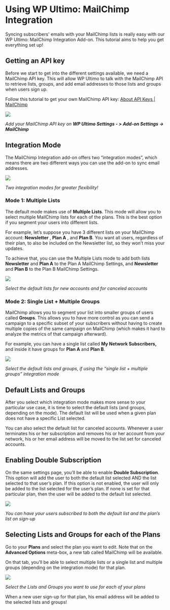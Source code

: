 # Using WP Ultimo: MailChimp Integration

Syncing subscribers' emails with your MailChimp lists is really easy with our WP Ultimo: MailChimp Integration Add-on. This tutorial aims to help you get everything set up!

## Getting an API key

Before we start to get into the different settings available, we need a MailChimp API key. This will allow WP Ultimo to talk with the MailChimp API to retrieve lists, groups, and add email addresses to those lists and groups when users sign up.

Follow this tutorial to get your own MailChimp API key: [About API Keys | MailChimp](https://kb.mailchimp.com/integrations/api-integrations/about-api-keys)

[![](https://wp-ultimo-space.fra1.cdn.digitaloceanspaces.com/hs-60212659ac2f834ec53865f3-zimbKYFZo-B4D1E28C-1203-4E9A-AC7B-D8E9B5659B93.png)](https://wp-ultimo-space.fra1.cdn.digitaloceanspaces.com/hs-60212659ac2f834ec53865f3-zimbKYFZo-B4D1E28C-1203-4E9A-AC7B-D8E9B5659B93.png)

_Add your MailChimp API key on_ _**WP Ultimo Settings - > Add-on Settings -> MailChimp**_

## Integration Mode

The MailChimp Integration add-on offers two “integration modes”, which means there are two different ways you can use the add-on to sync email addresses.

[![](https://wp-ultimo-space.fra1.cdn.digitaloceanspaces.com/hs-60212659ac2f834ec53865f3-mc8dVzW5S-B7A9495E-05B8-4FBB-8954-80EBF4A9CB3B.png)](https://wp-ultimo-space.fra1.cdn.digitaloceanspaces.com/hs-60212659ac2f834ec53865f3-mc8dVzW5S-B7A9495E-05B8-4FBB-8954-80EBF4A9CB3B.png)

_Two integration modes for greater flexibility!_

### Mode 1: Multiple Lists

The default mode makes use of **Multiple Lists**. This mode will allow you to select multiple MailChimp lists for each of the plans. This is the best option if you segment your users into different lists.

For example, let’s suppose you have 3 different lists on your MailChimp account: **Newsletter** , **Plan A** , and **Plan B**. You want all users, regardless of their plan, to also be included on the Newsletter list, so they won’t miss your updates.

To achieve that, you can use the Multiple Lists mode to add both lists **Newsletter** and **Plan A** to the Plan A MailChimp Settings, and **Newsletter** and **Plan B** to the Plan B MailChimp Settings.

[![](https://wp-ultimo-space.fra1.cdn.digitaloceanspaces.com/hs-60212659ac2f834ec53865f3-kZS8-S_eh-4145C1B8-B903-4DFF-9D92-AF7E0A61445E.png)](https://s3.amazonaws.com/helpscout.net/docs/assets/6017c85715d41b7c717cdcf9/images/6021265efb34b55df443e4ad/60212659ac2f834ec53865f3-kZS8-S%5Feh-4145C1B8-B903-4DFF-9D92-AF7E0A61445E.png)

_Select the default lists for new accounts and for canceled accounts_

### Mode 2: Single List + Multiple Groups

MailChimp allows you to segment your list into smaller groups of users called **Groups**. This allows you to have more control as you can send a campaign to a specific subset of your subscribers without having to create multiple copies of the same campaign on MailChimp (which makes it hard to analyze the metrics of that campaign afterward).

For example, you can have a single list called **My Network Subscribers,** and inside it have groups for **Plan A** and **Plan B**.

[![](https://wp-ultimo-space.fra1.cdn.digitaloceanspaces.com/hs-60212659ac2f834ec53865f3-tOsErbJy6-A468DB31-B539-493E-AF5F-F44A4F90A974.png)](https://wp-ultimo-space.fra1.cdn.digitaloceanspaces.com/hs-60212659ac2f834ec53865f3-tOsErbJy6-A468DB31-B539-493E-AF5F-F44A4F90A974.png)

_Select the default lists and groups, if using the “single list + multiple groups” integration mode_

## Default Lists and Groups

After you select which integration mode makes more sense to your particular use case, it is time to select the default lists (and groups, depending on the mode). The default list will be used when a given plan does not have a specific List selected.

You can also select the default list for canceled accounts. Whenever a user terminates his or her subscription and removes his or her account from your network, his or her email address will be moved to the list set for canceled accounts.

## Enabling Double Subscription

On the same settings page, you’ll be able to enable **Double Subscription**. This option will add the user to both the default list selected AND the list selected to that user’s plan. If this option is not enabled, the user will only be added to the list selected for the user’s plan. If none is set for that particular plan, then the user will be added to the default list selected.

[![](https://wp-ultimo-space.fra1.cdn.digitaloceanspaces.com/hs-60212659ac2f834ec53865f3-OPUDRnO94-5D4C267A-14EB-43B4-B86F-0328D330B521.png)](https://wp-ultimo-space.fra1.cdn.digitaloceanspaces.com/hs-60212659ac2f834ec53865f3-OPUDRnO94-5D4C267A-14EB-43B4-B86F-0328D330B521.png)

_You can have your users subscribed to both the default list and the plan’s list on sign-up_

## Selecting Lists and Groups for each of the Plans

Go to your **Plans** and select the plan you want to edit. Note that on the **Advanced Options** meta-box, a new tab called MailChimp will be available.

On that tab, you’ll be able to select multiple lists or a single list and multiple groups (depending on the integration mode) for that plan.

[![](https://wp-ultimo-space.fra1.cdn.digitaloceanspaces.com/hs-60212659ac2f834ec53865f3-BMHjubpN5-C3183A30-687C-4837-8350-842CF959BB06.png)](https://wp-ultimo-space.fra1.cdn.digitaloceanspaces.com/hs-60212659ac2f834ec53865f3-BMHjubpN5-C3183A30-687C-4837-8350-842CF959BB06.png)

_Select the Lists and Groups you want to use for each of your plans_

When a new user sign-up for that plan, his email address will be added to the selected lists and groups!
